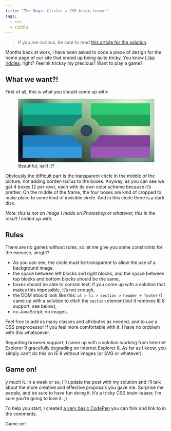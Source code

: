 ```yaml
---
title: "The Magic Circle: a CSS brain teaser"
tags:
  - css
  - riddle
---
```


> If you are curious, be sure to read [this article for the solution](/2014/02/26/the-magic-circle-trick-revealed/).

Months back at work, I have been asked to code a piece of design for the home page of our site that ended up being quite tricky. You know [I like riddles](/2014/02/06/calc-css-riddle/), right? Feelink tricksy my precious? Want to play a game?

## What we want?!

First of all, this is what you should come up with:

<figure class="figure">
<img src="/assets/images/the-magic-circle-a-css-brain-teaser/result.jpg" alt="">
<figcaption>Beautiful, isn’t it?</figcaption>
</figure>

Obviously the difficult part is the transparent circle in the middle of the picture, not adding border-radius to the boxes. Anyway, as you can see we got 4 boxes (2 per row), each with its own color scheme because it’s prettier. On the middle of the frame, the four boxes are kind of cropped to make place to some kind of invisible circle. And in this circle there is a dark disk.

_Note: this is not an image I made on Photoshop or whatever, this is the result I ended up with._

## Rules

There are no games without rules, so let me give you some constraints for the exercise, alright?

* As you can see, the circle must be transparent to allow the use of a background image,
* the space between left blocks and right blocks, and the space between top blocks and bottom blocks should be the same,
* boxes should be able to contain text; if you come up with a solution that makes this impossible, it’s not enough,
* the DOM should look like this: `ul > li > section > header + footer` (I came up with a solution to ditch the `section` element but it removes IE 8 support, see below),
* no JavaScript, no images.

Feel free to add as many classes and attributes as needed, and to use a CSS preprocessor if you feel more comfortable with it. I have no problem with this whatsoever.

Regarding browser support, I came up with a solution working from Internet Explorer 9 gracefully degrading on Internet Explorer 8. As far as I know, you simply can’t do this on IE 8 without images (or SVG or whatever).

## Game on!

y much it. In a week or so, I’ll update the post with my solution and I’ll talk about the more creative and effective proposals you gave me. Surprise me people, and be sure to have fun doing it. It’s a tricky CSS brain-teaser, I’m sure you’re going to love it. ;)

To help you start, I created [a very basic CodePen](https://codepen.io/HugoGiraudel/pen/cffeb2facdf797f46617e9615105f38d) you can fork and link to in the comments.

Game on!
